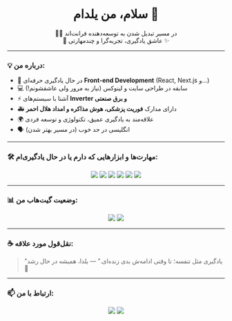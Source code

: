 <h1 align="center">سلام، من یلدام 👋</h1>
<p align="center">
  👩‍💻 در مسیر تبدیل شدن به توسعه‌دهنده فرانت‌اند <br/>
  🧠 عاشق یادگیری، تجربه‌گرا و چندمهارتی ✨
</p>

---

### 💡 درباره من:

- 🎨 در حال یادگیری حرفه‌ای **Front-end Development** (React, Next.js و…)
- 💻 سابقه در طراحی سایت و لینوکس (نیاز به مرور ولی عاشقشونم!)
- ⚡ آشنا با سیستم‌های **Inverter و برق صنعتی**
- 🚑 دارای مدارک **فوریت پزشکی، هوش مذاکره و امداد هلال احمر**
- 🌍 علاقه‌مند به یادگیری عمیق، تکنولوژی و توسعه فردی
- 🗣 انگلیسی در حد خوب (در مسیر بهتر شدن)

---

### 🛠️ مهارت‌ها و ابزارهایی که دارم یا در حال یادگیری‌ام:

<p align="center">
  <img src="https://img.shields.io/badge/HTML-E34F26?style=for-the-badge&logo=html5&logoColor=white"/>
  <img src="https://img.shields.io/badge/CSS-1572B6?style=for-the-badge&logo=css3&logoColor=white"/>
  <img src="https://img.shields.io/badge/JavaScript-F7DF1E?style=for-the-badge&logo=javascript&logoColor=black"/>
  <img src="https://img.shields.io/badge/React-20232A?style=for-the-badge&logo=react&logoColor=61DAFB"/>
  <img src="https://img.shields.io/badge/Linux-FCC624?style=for-the-badge&logo=linux&logoColor=black"/>
  <img src="https://img.shields.io/badge/Git-F05032?style=for-the-badge&logo=git&logoColor=white"/>
</p>

---

### 📊 وضعیت گیت‌هاب من:

<p align="center">
  <img src="https://github-readme-stats.vercel.app/api?username=YOUR_USERNAME&show_icons=true&theme=radical" />
  <img src="https://github-readme-streak-stats.herokuapp.com/?user=YOUR_USERNAME&theme=radical" />
</p>

---

### ☕ نقل‌قول مورد علاقه:

> "یادگیری مثل تنفسه؛ تا وقتی ادامه‌ش بدی زنده‌ای." — یلدا، همیشه در حال رشد 🌱

---

### 📫 ارتباط با من:

<p align="center">
  <a href="mailto:your.email@example.com"><img src="https://img.shields.io/badge/Gmail-D14836?style=for-the-badge&logo=gmail&logoColor=white"/></a>
  <a href="https://linkedin.com/in/your-profile"><img src="https://img.shields.io/badge/LinkedIn-0A66C2?style=for-the-badge&logo=linkedin&logoColor=white"/></a>
</p>
